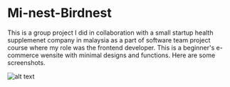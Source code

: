 # Mi-nest-Birdnest
This is a group project I did in collaboration with a small startup health supplemenet company in malaysia as a part of software team project course where my role was the frontend developer.
This is a beginner's e-commerce wensite with minimal designs and functions. Here are some screenshots. 

![alt text](https://drive.google.com/file/d/1ArSJvk6M2B3nul_7PrLcxrad9xBkeWkD/view?usp=sharing)
